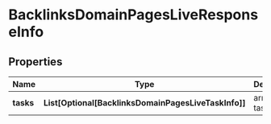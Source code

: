 # BacklinksDomainPagesLiveResponseInfo


## Properties

| Name | Type | Description | Notes |
|------------ | ------------- | ------------- | -------------|
**tasks** | **List[Optional[BacklinksDomainPagesLiveTaskInfo]]** | array of tasks |[optional]|